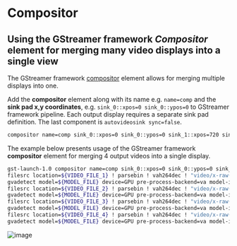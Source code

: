 # Compositor

## Using the GStreamer framework *Compositor* element for merging many video displays into a single view

The GStreamer framework
[compositor](https://gstreamer.freedesktop.org/documentation/compositor/index.html?gi-language=c#compositor-page)
element allows for merging multiple displays into one.

Add the **compositor** element along with its name e.g. `name=comp` and
the **sink pad x,y coordinates**, e.g. `sink_0::xpos=0
sink_0::ypos=0` to GStreamer framework pipeline. Each output display
requires a separate sink pad definition. The last component is
`autovideosink sync=false`.

```bash
compositor name=comp sink_0::xpos=0 sink_0::ypos=0 sink_1::xpos=720 sink_1::ypos=0 ... ! autovideosink sync=false
```

The example below presents usage of the GStreamer framework
**compositor** element for merging 4 output videos into a single
display.

```bash
gst-launch-1.0 compositor name=comp sink_0::xpos=0 sink_0::ypos=0 sink_1::xpos=720 sink_1::ypos=0 sink_2::xpos=0 sink_2::ypos=400 sink_3::xpos=720 sink_3::ypos=400 ! autovideosink sync=false \
filesrc location=${VIDEO_FILE_1} ! parsebin ! vah264dec ! "video/x-raw(memory:VAMemory)" ! \
gvadetect model=${MODEL_FILE} device=GPU pre-process-backend=va model-instance-id=inf0 batch-size=4 ! queue ! gvawatermark ! videoconvert ! gvafpscounter ! comp.sink_0  \
filesrc location=${VIDEO_FILE_2} ! parsebin ! vah264dec ! "video/x-raw(memory:VAMemory)" ! \
gvadetect model=${MODEL_FILE} device=GPU pre-process-backend=va model-instance-id=inf0 batch-size=4 ! queue ! gvawatermark ! videoconvert ! gvafpscounter ! comp.sink_1 \
filesrc location=${VIDEO_FILE_3} ! parsebin ! vah264dec ! "video/x-raw(memory:VAMemory)" ! \
gvadetect model=${MODEL_FILE} device=GPU pre-process-backend=va model-instance-id=inf0 batch-size=4 ! queue ! gvawatermark ! videoconvert ! gvafpscounter ! comp.sink_2 \
filesrc location=${VIDEO_FILE_4} ! parsebin ! vah264dec ! "video/x-raw(memory:VAMemory)" ! \
gvadetect model=${MODEL_FILE} device=GPU pre-process-backend=va model-instance-id=inf0 batch-size=4 ! queue ! gvawatermark ! videoconvert ! gvafpscounter ! comp.sink_3
```

![image](gstreamer_compositor_dls_4outputs.png)
